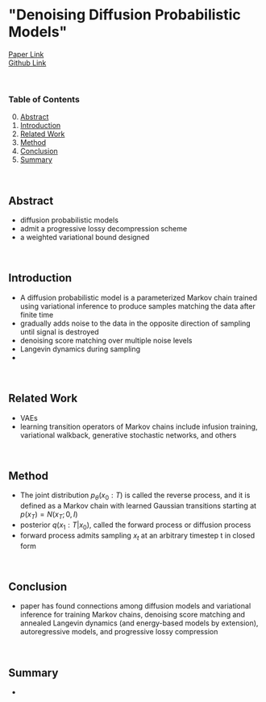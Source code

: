 # "Denoising Diffusion Probabilistic Models"

[Paper Link](https://arxiv.org/abs/2006.11239)  
[Github Link](https://github.com/hojonathanho/diffusion)

</br>

### Table of Contents
0. [Abstract](#abstract)
0. [Introduction](#introduction)
0. [Related Work](#relatedWork)
0. [Method](#method)
0. [Conclusion](#conclusion)
0. [Summary](#summary)

</br>

## Abstract

- diffusion probabilistic models
- admit a progressive lossy decompression scheme
- a weighted variational bound designed


</br>

## Introduction
- A diffusion probabilistic model is a parameterized Markov chain trained using variational inference to produce samples matching the data after finite time
- gradually adds noise to the data in the opposite direction of sampling until signal is destroyed
- denoising score matching over multiple noise levels
- Langevin dynamics during sampling
- 
</br>

## Related Work
- VAEs
- learning transition operators of Markov chains include infusion training, variational walkback, generative stochastic networks, and others

</br>

## Method
- The joint distribution $p_\theta (x_0:T)$ is called the reverse process, and it is defined as a Markov chain with learned Gaussian transitions starting at $p(x_T) = N(x_T ; 0, I)$
- posterior $q(x_1:T|x_0)$, called the forward process or diffusion process
- forward process admits sampling $x_t$ at an arbitrary timestep t in closed form

</br>

## Conclusion
- paper has found connections among diffusion models and variational inference for training Markov chains, denoising score matching and annealed Langevin dynamics (and energy-based models by extension), autoregressive models, and progressive lossy compression

</br>

## Summary
- 
